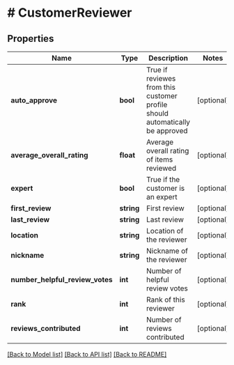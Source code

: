 # # CustomerReviewer

## Properties

Name | Type | Description | Notes
------------ | ------------- | ------------- | -------------
**auto_approve** | **bool** | True if reviewes from this customer profile should automatically be approved | [optional]
**average_overall_rating** | **float** | Average overall rating of items reviewed | [optional]
**expert** | **bool** | True if the customer is an expert | [optional]
**first_review** | **string** | First review | [optional]
**last_review** | **string** | Last review | [optional]
**location** | **string** | Location of the reviewer | [optional]
**nickname** | **string** | Nickname of the reviewer | [optional]
**number_helpful_review_votes** | **int** | Number of helpful review votes | [optional]
**rank** | **int** | Rank of this reviewer | [optional]
**reviews_contributed** | **int** | Number of reviews contributed | [optional]

[[Back to Model list]](../../README.md#models) [[Back to API list]](../../README.md#endpoints) [[Back to README]](../../README.md)
